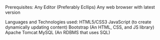 Prerequisites:
Any Editor (Preferably Ecllips)
Any web browser with latest version

Languages and Technologies used:
HTML5/CSS3
JavaScript (to create dynamically updating content)
Bootstrap (An HTML, CSS, and JS library)
Apache Tomcat
MySQL (An RDBMS that uses SQL)
